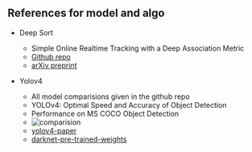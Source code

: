 ## References for model and algo
- Deep Sort
	- Simple Online Realtime Tracking with a Deep Association Metric
 	- [Github repo](https://github.com/nwojke/deep_sort)  
	 - [arXiv preprint](https://arxiv.org/abs/1703.07402)

- Yolov4
 	- All model comparisions given in the github repo
 	- YOLOv4: Optimal Speed and Accuracy of Object Detection
 	- Performance on MS COCO Object Detection
 	- ![comparision](https://user-images.githubusercontent.com/4096485/82835867-f1c62380-9ecd-11ea-9134-1598ed2abc4b.png)
 	- [yolov4-paper](https://arxiv.org/abs/2004.10934)
 	- [darknet-pre-trained-weights](https://github.com/AlexeyAB/darknet)